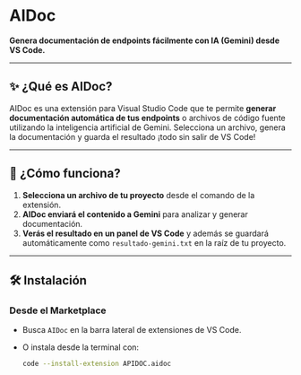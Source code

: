 # AIDoc

**Genera documentación de endpoints fácilmente con IA (Gemini) desde VS Code.**

---

## ✨ ¿Qué es AIDoc?

AIDoc es una extensión para Visual Studio Code que te permite **generar documentación automática de tus endpoints** o archivos de código fuente utilizando la inteligencia artificial de Gemini. Selecciona un archivo, genera la documentación y guarda el resultado ¡todo sin salir de VS Code!

---

## 🚀 ¿Cómo funciona?

1. **Selecciona un archivo de tu proyecto** desde el comando de la extensión.
2. **AIDoc enviará el contenido a Gemini** para analizar y generar documentación.
3. **Verás el resultado en un panel de VS Code** y además se guardará automáticamente como `resultado-gemini.txt` en la raíz de tu proyecto.

---

## 🛠️ Instalación

### Desde el Marketplace

- Busca `AIDoc` en la barra lateral de extensiones de VS Code.
- O instala desde la terminal con:

  ```sh
  code --install-extension APIDOC.aidoc
